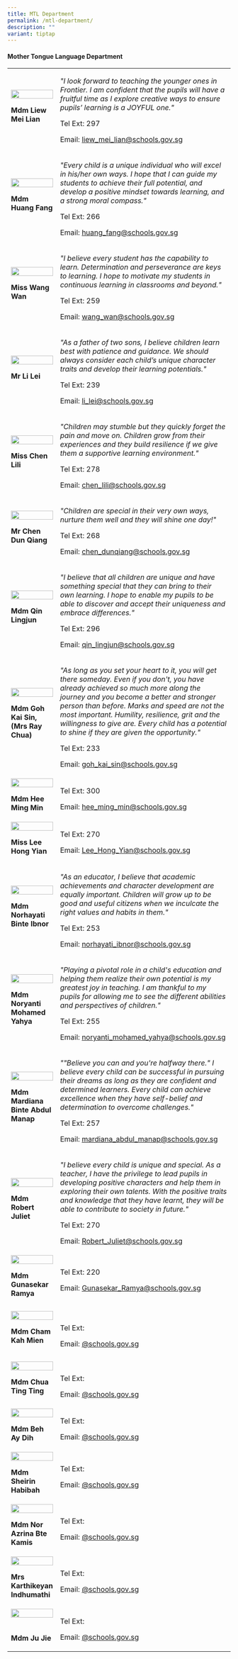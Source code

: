 ```yaml
---
title: MTL Department
permalink: /mtl-department/
description: ""
variant: tiptap
---
```

<h4><strong>Mother Tongue Language Department</strong></h4><table><tbody><tr><td rowspan="1" colspan="1"><div class="isomer-image-wrapper"><img style="width:100%;" height="auto" width="100%" src="/images/mtl4.jpg"></div><p><strong>Mdm Liew Mei Lian</strong></p></td><td rowspan="1" colspan="1"><p><em>"I look forward to teaching the younger ones in Frontier. I am confident that the pupils will have a fruitful time as I explore creative ways to ensure pupils’ learning is a JOYFUL one."</em></p><p>Tel Ext: 297</p><p>Email:&nbsp;<a href="mailto:liew_mei_lian@schools.gov.sg" rel="noopener noreferrer nofollow" target="_blank">liew_mei_lian@schools.gov.sg</a></p></td></tr><tr><td rowspan="1" colspan="1"><div class="isomer-image-wrapper"><img style="width:100%;" height="auto" width="100%" src="/images/mtl2.jpg"></div><p><strong>Mdm Huang Fang</strong></p></td><td rowspan="1" colspan="1"><p><em>"Every child is a unique individual who will excel in his/her own ways. I hope that I can guide my students to achieve their full potential, and develop a positive mindset towards learning, and a strong moral compass."</em></p><p>Tel Ext: 266</p><p>Email:&nbsp;<a href="mailto:huang_fang@schools.gov.sg" rel="noopener noreferrer nofollow" target="_blank">huang_fang@schools.gov.sg</a></p></td></tr><tr><td rowspan="1" colspan="1"><div class="isomer-image-wrapper"><img style="width:100%;" height="auto" width="100%" src="/images/mtl8.jpg"></div><p><strong>Miss Wang Wan</strong></p></td><td rowspan="1" colspan="1"><p><em>"I believe every student has the capability to learn. Determination and perseverance are keys to learning. I hope to motivate my students in continuous learning in classrooms and beyond."</em></p><p>Tel Ext: 259</p><p>Email:&nbsp;<a href="mailto:wang_wan@schools.gov.sg" rel="noopener noreferrer nofollow" target="_blank">wang_wan@schools.gov.sg</a></p></td></tr><tr><td rowspan="1" colspan="1"><div class="isomer-image-wrapper"><img style="width:100%;" height="auto" width="100%" src="/images/mtl13.jpg"></div><p><strong>Mr Li Lei</strong></p></td><td rowspan="1" colspan="1"><p><em>"As a father of two sons, I believe children learn best with patience and guidance. We should always consider each child’s unique character traits and develop their learning potentials."</em></p><p>Tel Ext: 239</p><p>Email:&nbsp;<a href="mailto:li_lei@schools.gov.sg" rel="noopener noreferrer nofollow" target="_blank">li_lei@schools.gov.sg</a></p></td></tr><tr><td rowspan="1" colspan="1"><div class="isomer-image-wrapper"><img style="width:100%;" height="auto" width="100%" src="/images/mtl14.jpg"></div><p><strong>Miss Chen Lili</strong></p></td><td rowspan="1" colspan="1"><p><em>"Children&nbsp;may&nbsp;stumble&nbsp;but&nbsp;they&nbsp;quickly&nbsp;forget the pain and move on. Children grow from their experiences and they build resilience if we give them a supportive learning environment."</em></p><p>Tel Ext: 278</p><p>Email:&nbsp;<a href="mailto:chen_lili@schools.gov.sg" rel="noopener noreferrer nofollow" target="_blank">chen_lili@schools.gov.sg</a></p></td></tr><tr><td rowspan="1" colspan="1"><div class="isomer-image-wrapper"><img style="width:100%;" height="auto" width="100%" src="/images/mtl1.jpg"></div><p><strong>Mr Chen Dun Qiang</strong></p></td><td rowspan="1" colspan="1"><p><em>"Children are special in their very own ways, nurture them well and they will shine one day!"</em></p><p>Tel Ext: 268</p><p>Email:&nbsp;<a href="mailto:chen_dunqiang@schools.gov.sg" rel="noopener noreferrer nofollow" target="_blank">chen_dunqiang@schools.gov.sg</a></p></td></tr><tr><td rowspan="1" colspan="1"><div class="isomer-image-wrapper"><img style="width:100%;" height="auto" width="100%" src="/images/mtl6.jpg"></div><p><strong>Mdm Qin Lingjun</strong></p></td><td rowspan="1" colspan="1"><p><em>"I believe that all children are unique and have something special that they can bring to their own learning. I hope to enable my pupils to be able to discover and accept their uniqueness and embrace differences."</em></p><p>Tel Ext: 296</p><p>Email:&nbsp;<a href="mailto:qin_lingjun@schools.gov.sg" rel="noopener noreferrer nofollow" target="_blank">qin_lingjun@schools.gov.sg</a></p></td></tr><tr><td rowspan="1" colspan="1"><div class="isomer-image-wrapper"><img style="width:100%;" height="auto" width="100%" src="/images/mtl7.jpg"></div><p><strong>Mdm Goh Kai Sin, (Mrs Ray Chua)</strong></p></td><td rowspan="1" colspan="1"><p><em>"As long as you set your heart to it, you will get there someday. Even if you don't, you have already achieved so much more along the journey and you become a better and stronger person than before. Marks and speed are not the most important. Humility, resilience, grit and the willingness to give are. Every child has a potential to shine if they are given the opportunity."</em></p><p>Tel Ext: 233</p><p>Email:&nbsp;<a href="mailto:goh_kai_sin@schools.gov.sg" rel="noopener noreferrer nofollow" target="_blank">goh_kai_sin@schools.gov.sg</a></p></td></tr><tr><td rowspan="1" colspan="1"><div class="isomer-image-wrapper"><img style="width:100%;" height="auto" width="100%" src="/images/mtl11.jpg"></div><p><strong>Mdm Hee Ming Min</strong></p></td><td rowspan="1" colspan="1"><p></p><p>Tel Ext: 300</p><p>Email:&nbsp;<a href="mailto:hee_ming_min@schools.gov.sg" rel="noopener noreferrer nofollow" target="_blank">hee_ming_min@schools.gov.sg</a></p></td></tr><tr><td rowspan="1" colspan="1"><div class="isomer-image-wrapper"><img style="width:100%;" height="auto" width="100%" src="/images/HONG YIAN.jpg"></div><p><strong>Miss Lee Hong Yian</strong></p></td><td rowspan="1" colspan="1"><p></p><p>Tel Ext: 270</p><p>Email:&nbsp;<a href="mailto:Lee_Hong_Yian@schools.gov.sg" rel="noopener noreferrer nofollow" target="_blank">Lee_Hong_Yian@schools.gov.sg</a></p></td></tr><tr><td rowspan="1" colspan="1"><div class="isomer-image-wrapper"><img style="width:100%;" height="auto" width="100%" src="/images/mtl17.jpg"></div><p><strong>Mdm Norhayati Binte Ibnor</strong></p></td><td rowspan="1" colspan="1"><p><em>"As an educator, I believe that academic achievements and character development are equally important. Children will grow up to be good and useful citizens when we inculcate the right values and habits in them."</em></p><p>Tel Ext: 253</p><p>Email:&nbsp;<a href="mailto:norhayati_ibnor@schools.gov.sg" rel="noopener noreferrer nofollow" target="_blank">norhayati_ibnor@schools.gov.sg</a></p></td></tr><tr><td rowspan="1" colspan="1"><div class="isomer-image-wrapper"><img style="width:100%;" height="auto" width="100%" src="/images/mtl18.jpg"></div><p><strong>Mdm Noryanti Mohamed Yahya</strong></p></td><td rowspan="1" colspan="1"><p><em>"Playing a pivotal role in a child's education and helping them realize their own potential is my greatest joy in teaching. I am thankful to my pupils for allowing me to see the different abilities and perspectives of children."</em></p><p>Tel Ext: 255</p><p>Email:&nbsp;<a href="mailto:noryanti_mohamed_yahya@schools.gov.sg" rel="noopener noreferrer nofollow" target="_blank">noryanti_mohamed_yahya@schools.gov.sg</a></p></td></tr><tr><td rowspan="1" colspan="1"><div class="isomer-image-wrapper"><img style="width:100%;" height="auto" width="100%" src="/images/mtl20.jpg"></div><p><strong>Mdm Mardiana Binte Abdul Manap</strong></p></td><td rowspan="1" colspan="1"><p><em>""Believe you can and you're halfway there." I believe every child can be successful in&nbsp;pursuing their dreams as long as they are confident and determined learners. Every child can achieve excellence when they have self-belief and determination to overcome challenges."</em></p><p>Tel Ext: 257</p><p>Email:&nbsp;<a href="mailto:mardiana_abdul_manap@schools.gov.sg" rel="noopener noreferrer nofollow" target="_blank">mardiana_abdul_manap@schools.gov.sg</a></p></td></tr><tr><td rowspan="1" colspan="1"><div class="isomer-image-wrapper"><img style="width: 100%" height="auto" width="100%" alt="" src="/images/Org Chart Photos/Mdm_Robert_Juliet.jpg"></div><p><strong>Mdm Robert Juliet</strong></p></td><td rowspan="1" colspan="1"><p><em>"I believe every child is unique and special. As a teacher, I have the privilege to lead pupils in developing positive characters and help them in exploring their own talents. With the positive traits and knowledge that they have learnt, they will be able to contribute to society in future."</em></p><p>Tel Ext: 270</p><p>Email:&nbsp;<a href="mailto:Robert_Juliet@schools.gov.sg" rel="noopener noreferrer nofollow" target="_blank">Robert_Juliet@schools.gov.sg</a></p></td></tr><tr><td rowspan="1" colspan="1"><div class="isomer-image-wrapper"><img style="width:100%;" height="auto" width="100%" src="/images/RAMYA.jpg"></div><p><strong>Mdm Gunasekar Ramya</strong></p></td><td rowspan="1" colspan="1"><p></p><p>Tel Ext: 220</p><p>Email:&nbsp;<a href="mailto:Gunasekar_Ramya@schools.gov.sg" rel="noopener noreferrer nofollow" target="_blank">Gunasekar_Ramya@schools.gov.sg</a></p></td></tr><tr><td rowspan="1" colspan="1"><div class="isomer-image-wrapper"><img style="width: 100%" height="auto" width="100%" alt="" src="/images/Org Chart Photos/mdm_cham_kah_mien.jpg"></div><p><strong>Mdm Cham Kah Mien</strong></p></td><td rowspan="1" colspan="1"><p><br>Tel Ext:</p><p>Email:&nbsp;<a href="mailto:" rel="noopener noreferrer nofollow" target="_blank">@schools.gov.sg</a></p></td></tr><tr><td rowspan="1" colspan="1"><div class="isomer-image-wrapper"><img style="width: 100%" height="auto" width="100%" alt="" src="/images/Org Chart Photos/Mdm_Chua_Ting_Ting.jpg"></div><p><strong>Mdm Chua Ting Ting</strong></p></td><td rowspan="1" colspan="1"><p><br>Tel Ext:</p><p>Email:&nbsp;<a href="mailto:" rel="noopener noreferrer nofollow" target="_blank">@schools.gov.sg</a></p></td></tr><tr><td rowspan="1" colspan="1"><div class="isomer-image-wrapper"><img style="width: 100%" height="auto" width="100%" alt="" src="/images/Org Chart Photos/Beh_Ay_Dih.jpg"></div><p><strong>Mdm Beh Ay Dih</strong></p></td><td rowspan="1" colspan="1"><p></p><p>Tel Ext:</p><p>Email:&nbsp;<a href="mailto:" rel="noopener noreferrer nofollow" target="_blank">@schools.gov.sg</a></p></td></tr><tr><td rowspan="1" colspan="1"><div class="isomer-image-wrapper"><img style="width: 100%" height="auto" width="100%" alt="" src="/images/Org Chart Photos/Sheirin_Habibah.jpg"></div><p><strong>Mdm Sheirin Habibah</strong></p></td><td rowspan="1" colspan="1"><p></p><p>Tel Ext:</p><p>Email:&nbsp;<a href="mailto:" rel="noopener noreferrer nofollow" target="_blank">@schools.gov.sg</a></p></td></tr><tr><td rowspan="1" colspan="1"><div class="isomer-image-wrapper"><img style="width: 100%" height="auto" width="100%" alt="" src="/images/Org Chart Photos/Mdm_Nor_Azrina_Bte_Kamis.jpg"></div><p><strong>Mdm Nor Azrina Bte Kamis</strong></p></td><td rowspan="1" colspan="1"><p></p><p>Tel Ext:</p><p>Email:&nbsp;<a href="mailto:" rel="noopener noreferrer nofollow" target="_blank">@schools.gov.sg</a></p></td></tr><tr><td rowspan="1" colspan="1"><div class="isomer-image-wrapper"><img style="width: 100%" height="auto" width="100%" alt="" src="/images/Org Chart Photos/Mrs_Karthikeyan_Indhumathi.jpg"></div><p><strong>Mrs Karthikeyan Indhumathi</strong></p></td><td rowspan="1" colspan="1"><p></p><p>Tel Ext:</p><p>Email:&nbsp;<a href="mailto:" rel="noopener noreferrer nofollow" target="_blank">@schools.gov.sg</a></p></td></tr><tr><td rowspan="1" colspan="1"><div class="isomer-image-wrapper"><img style="width: 100%" height="auto" width="100%" alt="" src="/images/Org Chart Photos/Mdm_Ju_Jie.jpg"></div><p><br><strong>Mdm Ju Jie</strong></p></td><td rowspan="1" colspan="1"><p></p><p>Tel Ext:</p><p>Email:&nbsp;<a href="mailto:" rel="noopener noreferrer nofollow" target="_blank">@schools.gov.sg</a></p></td></tr></tbody></table><p></p>